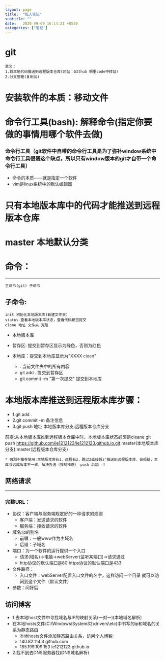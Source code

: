 ```yaml
---
layout: page
title:  "私人笔记"
subtitle: ""
date:   2020-09-09 16:14:21 +0530
categories: ["笔记"]
---
```


#   git
	意义：
	1.将本地代码推送到远程版本仓库(网站：GIthub 啊里code中转站)
	2.分支管理(复制品)

#   安装软件的本质：移动文件
#   命令行工具(bash): 解释命令(指定你要做的事情用哪个软件去做)
### 命令行工具（git软件中自带的命令行工具是为了弥补window系统中命令行工具很弱这个缺点，所以只有window版本的git才自带一个命令行工具）
- 命令的本质——就是指定一个软件
- vim是linux系统中的默认编辑器

#  只有本地版本库中的代码才能推送到远程版本仓库
#  master 本地默认分类

#  命令：
---
	主命令(git) 子命令
##  子命令:
	init 初始化本地版本库(新建文件夹)
	status 查看本地版本库状态，查看代码是否提交
	clone 地址 文件夹 克隆
- 本地版本库
 - 暂存区: 提交到暂存区显示为绿色，否则为红色
 - 本地库：提交到本地库显示为"XXXX clean"
 
     - . 当前文件夹中的所有内容
     - git add . 提交到暂存区
     - git commit -m "第一次提交"    提交到本地库

# 本地版本库推送到远程版本库步骤：
- 1.git add .
- 2.git commit -m 备注信息
- 3.git push 地址 本地版本库分支:远程版本仓库分支

前提:从本地版本库推到远程版本仓库中时，本地版本库状态必须是cleane
git push https://github.com/le1212123/le1212123.github.io.git master(本地版本库分支):master(远程版本仓库分支)

	* 强烈不推荐使用:本地版本库有1，远程有2，跳过2直接将2'推送到远程版本库，会报错，本库与远库版本不一致，解决办法（强制推送） push 后加 -f 

## 网络请求
---

### 完整URL：
- 协议：客户端与服务端规定好的一种请求的规则
    - 客户端：发送请求的软件
    - 服务端：接收请求的软件
- 域名:ip的别名
    - 前缀：一般www作为主域名
    - 后缀：子域名
- 端口：为一个软件的运行提供一个入口
    - 请求(域名)->电脑->webServer(监听某端口)->请求通过
    - http协议的默认端口是80 https协议的默认端口是433
- 文件路径：
    - 入口文件：webServer配置入口文件的名字，这样访问一个目录 就可以访问到这个文件（默认文件）
- 参数：问好后

## 访问博客

- 1.去本地host文件中寻找域名与IP的映射关系(一对一)(本地域名解析)
- 在本地hosts文件(C:\Windows\System32\drivers\etc)中书写的ip和域名的关系为静态路由
    - 本地hosts文件添加静态路由关系，访问个人博客: 
    - 140.82.114.3 github.com
    - 185.199.109.153 le1212123.github.io
- 2.找不到去DNS服务器找(DNS域名解析)